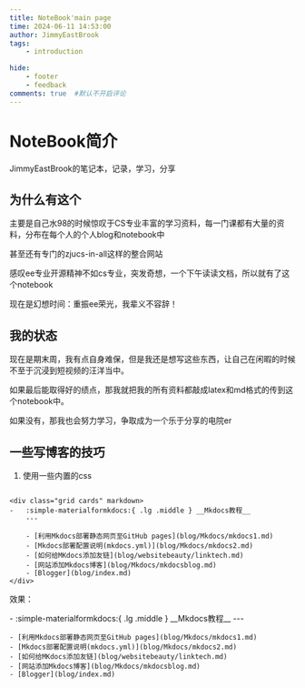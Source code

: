 ```yaml
---
title: NoteBook'main page
time: 2024-06-11 14:53:00
author: JimmyEastBrook
tags: 
    - introduction

hide:
    - footer
    - feedback  
comments: true  #默认不开启评论
--- 
```

# NoteBook简介

JimmyEastBrook的笔记本，记录，学习，分享

## 为什么有这个

主要是自己水98的时候惊叹于CS专业丰富的学习资料，每一门课都有大量的资料，分布在每个人的个人blog和notebook中

甚至还有专门的zjucs-in-all这样的整合网站

感叹ee专业开源精神不如cs专业，突发奇想，一个下午读读文档，所以就有了这个notebook

现在是幻想时间：重振ee荣光，我辈义不容辞！

## 我的状态

现在是期末周，我有点自身难保，但是我还是想写这些东西，让自己在闲暇的时候不至于沉浸到短视频的汪洋当中。

如果最后能取得好的绩点，那我就把我的所有资料都敲成latex和md格式的传到这个notebook中。

如果没有，那我也会努力学习，争取成为一个乐于分享的电院er

## 一些写博客的技巧

1. 使用一些内置的css

```text

<div class="grid cards" markdown>
-   :simple-materialformkdocs:{ .lg .middle } __Mkdocs教程__
    ---

    - [利用Mkdocs部署静态网页至GitHub pages](blog/Mkdocs/mkdocs1.md)
    - [Mkdocs部署配置说明(mkdocs.yml)](blog/Mkdocs/mkdocs2.md)
    - [如何给MKdocs添加友链](blog/websitebeauty/linktech.md)
    - [网站添加Mkdocs博客](blog/Mkdocs/mkdocsblog.md)
    - [Blogger](blog/index.md)
</div>

```

效果：
<div class="grid cards" markdown>
-   :simple-materialformkdocs:{ .lg .middle } __Mkdocs教程__
    ---

    - [利用Mkdocs部署静态网页至GitHub pages](blog/Mkdocs/mkdocs1.md)
    - [Mkdocs部署配置说明(mkdocs.yml)](blog/Mkdocs/mkdocs2.md)
    - [如何给MKdocs添加友链](blog/websitebeauty/linktech.md)
    - [网站添加Mkdocs博客](blog/Mkdocs/mkdocsblog.md)
    - [Blogger](blog/index.md)
</div>

